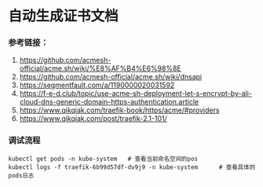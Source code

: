 # 自动生成证书文档

### 参考链接：

1. https://github.com/acmesh-official/acme.sh/wiki/%E8%AF%B4%E6%98%8E
2. https://github.com/acmesh-official/acme.sh/wiki/dnsapi
3. https://segmentfault.com/a/1190000020031592
4. https://f-e-d.club/topic/use-acme-sh-deployment-let-s-encrypt-by-ali-cloud-dns-generic-domain-https-authentication.article
5. https://www.qikqiak.com/traefik-book/https/acme/#providers
6. https://www.qikqiak.com/post/traefik-2.1-101/

### 调试流程

```
kubectl get pods -n kube-system   # 查看当前命名空间的pos
kubectl logs -f traefik-6b99d57df-dv9j9 -n kube-system      # 查看具体的pods日志

```